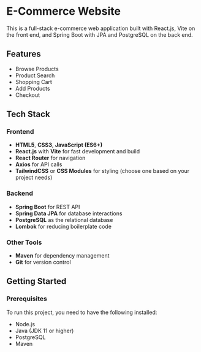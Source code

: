 # E-Commerce Website

This is a full-stack e-commerce web application built with React.js, Vite on the front end, and Spring Boot with JPA and PostgreSQL on the back end.

## Features

- Browse Products
- Product Search
- Shopping Cart
- Add Products
- Checkout 


## Tech Stack

### Frontend
- **HTML5**, **CSS3**, **JavaScript (ES6+)**
- **React.js** with **Vite** for fast development and build
- **React Router** for navigation
- **Axios** for API calls
- **TailwindCSS** or **CSS Modules** for styling (choose one based on your project needs)

### Backend
- **Spring Boot** for REST API
- **Spring Data JPA** for database interactions
- **PostgreSQL** as the relational database
- **Lombok** for reducing boilerplate code

### Other Tools
- **Maven** for dependency management
- **Git** for version control

## Getting Started

### Prerequisites
To run this project, you need to have the following installed:
- Node.js
- Java (JDK 11 or higher)
- PostgreSQL
- Maven


